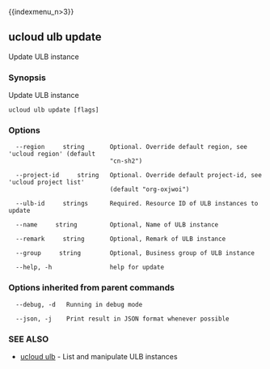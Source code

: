 {{indexmenu_n>3}}

## ucloud ulb update

Update ULB instance

### Synopsis

Update ULB instance

```
ucloud ulb update [flags]
```

### Options

```
  --region     string       Optional. Override default region, see 'ucloud region' (default
                            "cn-sh2") 

  --project-id     string   Optional. Override default project-id, see 'ucloud project list'
                            (default "org-oxjwoi") 

  --ulb-id     strings      Required. Resource ID of ULB instances to update 

  --name     string         Optional, Name of ULB instance 

  --remark     string       Optional, Remark of ULB instance 

  --group     string        Optional, Business group of ULB instance 

  --help, -h                help for update 

```

### Options inherited from parent commands

```
  --debug, -d   Running in debug mode 

  --json, -j    Print result in JSON format whenever possible 

```

### SEE ALSO

* [ucloud ulb](software/cli/cmd/ucloud/ulb)	 - List and manipulate ULB instances

